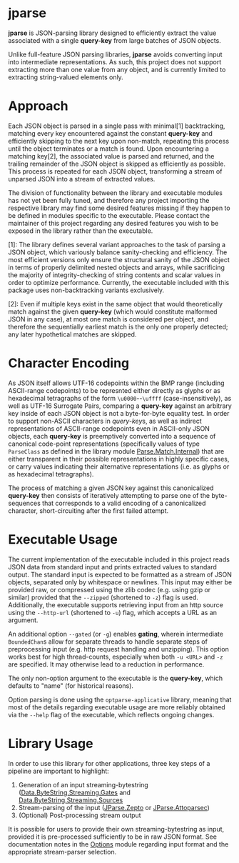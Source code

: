 # jparse

**jparse** is JSON-parsing library designed to efficiently extract the value associated with a single **query-key** from large batches of JSON objects.

Unlike full-feature JSON parsing libraries, **jparse** avoids converting input into intermediate representations. As such, this project does not support extracting more than one value from any object, and is currently limited to extracting string-valued elements only.

Approach
========

Each JSON object is parsed in a single pass with minimal[1] backtracking, matching every key encountered against the constant **query-key** and efficiently skipping to the next key upon non-match, repeating this process until the object terminates or a match is found. Upon encountering a matching key[2], the associated value is parsed and returned, and the trailing remainder of the JSON object is skipped as efficiently as possible. This process is repeated for each JSON object, transforming a stream of unparsed JSON into a stream of extracted values.

The division of functionality between the library and executable modules has not yet been fully tuned, and therefore any project importing the respective library may find some desired features missing if they happen to be defined in modules specific to the executable. Please contact the maintainer of this project regarding any desired features you wish to be exposed in the library rather than the executable.

[1]: The library defines several variant approaches to the task of parsing a JSON object, which variously balance sanity-checking and efficiency. The most efficient versions only ensure the structural sanity of the JSON object in terms of properly delimited nested objects and arrays, while sacrificing the majority of integrity-checking of string contents and scalar values in order to optimize performance. Currently, the executable included with this package uses non-backtracking variants exclusively.

[2]: Even if multiple keys exist in the same object that would theoretically match against the given **query-key** (which would constitute malformed JSON in any case), at most one match is considered per object, and therefore the sequentially earliest match is the only one properly detected; any later hypothetical matches are skipped.

Character Encoding
==================

As JSON itself allows UTF-16 codepoints within the BMP range (including ASCII-range codepoints) to be represnted either directly as glyphs or as hexadecimal tetragraphs of the form `\u0000`--`\uffff` (case-insensitively), as well as UTF-16 Surrogate Pairs, comparing a **query-key** against an arbitrary key inside of each JSON object is not a byte-for-byte equality test. In order to support non-ASCII characters in *query-key*s, as well as indirect representations of ASCII-range codepoints even in
ASCII-only JSON objects, each **query-key** is preemptively converted into a sequence of canonical code-point representations (specifically values of type `ParseClass` as defined in the library module [Parse.Match.Internal](/src/Parse/Match/Internal.hs)) that are either transparent in their possible representations in highly specific cases, or carry values indicating their alternative representations (i.e. as glyphs or as hexadecimal tetragraphs).

The process of matching a given JSON key against this canonicalized **query-key** then consists of iteratively attempting to parse one of the byte-sequences that corresponds to a valid encoding of a canonicalized character, short-circuiting after the first failed attempt.

Executable Usage
================

The current implementation of the executable included in this project reads JSON data from standard input and prints extracted values to standard output. The standard input is expected to be formatted as a stream of JSON objects, separated only by whitespace or newlines. This input may either be provided raw, or compressed using the zlib codec (e.g. using gzip or similar) provided that the `--zipped` (shortened to `-z`) flag is used. Additionally, the executable supports retrieving input from an http source using the `--http-url` (shortened to `-u`) flag, which accepts a URL as an argument.

An additional option `--gated` (or `-g`) enables **gating**, wherein intermediate `BoundedChan`s allow for separate threads to handle separate steps of preprocessing input (e.g. http request handling and unzipping). This option works best for high thread-counts, especially when both `-u <URL>` and `-z` are specified. It may otherwise lead to a reduction in performance.

The only non-option argument to the executable is the **query-key**, which defaults to "name" (for historical reasons).

Option parsing is done using the `optparse-applicative` library, meaning that most of the details regarding executable usage are more reliably obtained via the `--help` flag of the executable, which reflects ongoing changes.

Library Usage
=============

In order to use this library for other applications, three key steps of a pipeline are important to highlight:

1. Generation of an input streaming-bytestring ([Data.ByteString.Streaming.Gates](/src/Data/ByteString/Streaming/Gates.hs) and [Data.ByteString.Streaming.Sources](/src/Data/ByteString/Streaming/Sources.hs)
2. Stream-parsing of the input ([JParse.Zepto](/src/JParse/Zepto.hs) or [JParse.Attoparsec](/src/JParse/Attoparsec.hs))
3. (Optional) Post-processing stream output

It is possible for users to provide their own streaming-bytestring as input, provided it is pre-processed sufficiently to be in raw JSON format. See documentation notes in the [Options](/app/Options.hs) module regarding input format and the appropriate stream-parser selection.
